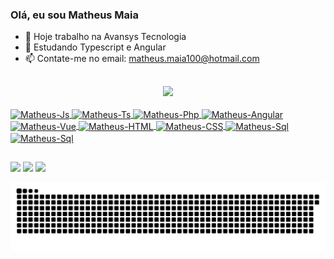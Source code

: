 ### Olá, eu sou Matheus Maia

- 🔭 Hoje trabalho na Avansys Tecnologia
- 🌱 Estudando Typescript e Angular
- 📫 Contate-me no email: matheus.maia100@hotmail.com

##

<div align="center">
  <a href="https://github.com/MatheusDLM">
  <img height="180em" src="https://github-readme-stats.vercel.app/api/top-langs/?username=matheusdlm&layout=compact&langs_count=7&theme=dracula"/>
</div> 
  <div style="display: inline_block"><br>
  <img align="center" alt="Matheus-Js" height="auto" width="auto" src="https://img.shields.io/badge/JavaScript-323330?style=for-the-badge&logo=javascript&logoColor=F7DF1E">
    <img align="center" alt="Matheus-Ts" height="auto" width="auto" src="https://img.shields.io/badge/TypeScript-007ACC?style=for-the-badge&logo=typescript&logoColor=white">
    <img align="center" alt="Matheus-Php" height="auto" width="auto" src="https://img.shields.io/badge/PHP-777BB4?style=for-the-badge&logo=php&logoColor=white">
    <img align="center" alt="Matheus-Angular" height="auto" width="auto" src="https://img.shields.io/badge/Angular-DD0031?style=for-the-badge&logo=angular&logoColor=white">
  <img align="center" alt="Matheus-Vue" height="auto" width="auto" src="https://img.shields.io/badge/Vue.js-35495E?style=for-the-badge&logo=vue.js&logoColor=4FC08D">
  <img align="center" alt="Matheus-HTML" height="auto" width="auto" src="https://img.shields.io/badge/HTML5-E34F26?style=for-the-badge&logo=html5&logoColor=white">
  <img align="center" alt="Matheus-CSS" height="auto" width="auto" src="https://img.shields.io/badge/CSS3-1572B6?style=for-the-badge&logo=css3&logoColor=white">
  <img align="center" alt="Matheus-Sql" height="auto" width="auto" src="https://img.shields.io/badge/MySQL-00000F?style=for-the-badge&logo=mysql&logoColor=white">
  <img align="center" alt="Matheus-Sql" height="auto" width="auto" src="https://img.shields.io/badge/PostgreSQL-316192?style=for-the-badge&logo=postgresql&logoColor=white">

  ##
  
  <div> 
  <a href="https://instagram.com/matheus.maia100" target="_blank"><img src="https://img.shields.io/badge/-Instagram-%23E4405F?style=for-the-badge&logo=instagram&logoColor=white" target="_blank"></a>
  <a href = "mailto:matheus.maia10136@gmail.com"><img src="https://img.shields.io/badge/-Gmail-%23333?style=for-the-badge&logo=gmail&logoColor=white" target="_blank"></a>
  <a href="https://www.linkedin.com/in/matheus-maia-832b97222/" target="_blank"><img src="https://img.shields.io/badge/-LinkedIn-%230077B5?style=for-the-badge&logo=linkedin&logoColor=white" target="_blank"></a> 
 
  ![Snake animation](https://github.com/MatheusDLM/MatheusDLM/blob/output/github-contribution-grid-snake.svg)
 
</div>
